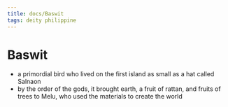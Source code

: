 ```yaml
---
title: docs/Baswit
tags: deity philippine
---
```


# Baswit
- a primordial bird who lived on the first island as small as a hat called Salnaon
- by the order of the gods, it brought earth, a fruit of rattan, and fruits of trees to Melu, who used the materials to create the world